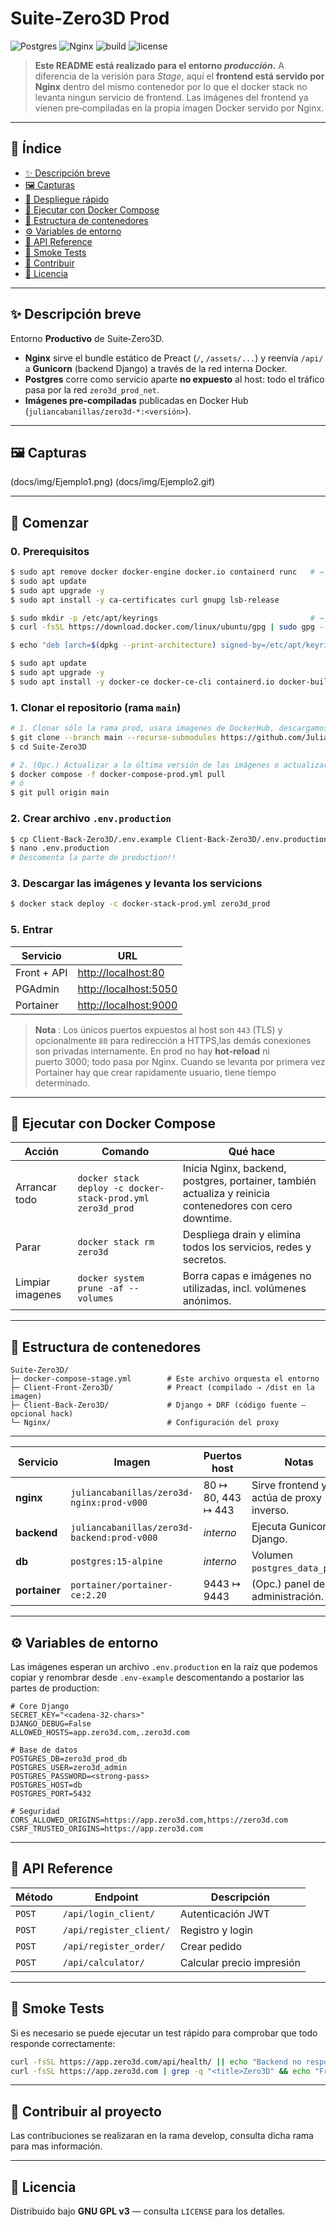 # Suite‑Zero3D Prod

![Postgres](https://img.shields.io/badge/postgres-%23316192.svg?style=for-the-badge\&logo=postgresql\&logoColor=white)
![Nginx](https://img.shields.io/badge/Nginx-%23009639.svg?style=for-the-badge\&logo=nginx\&logoColor=white)
![build](https://img.shields.io/badge/build-passing-brightgreen)
![license](https://img.shields.io/badge/license-MIT-blue)

> **Este README está realizado para el entorno *producción*.**
> A diferencia de la verisión para *Stage*, aquí el **frontend está servido por Nginx** dentro del mismo contenedor por lo que el docker stack no levanta ningun servicio de frontend.
> Las imágenes del frontend ya vienen pre‑compiladas en la propia imagen Docker servido por Nginx.

---

## 📑 Índice

* [✨ Descripción breve](#-descripción-breve)
* [🖼️ Capturas](#️-capturas)
* [🚀 Despliegue rápido](#-comenzar)
* [🐳 Ejecutar con Docker Compose](#-ejecutar-con-docker-compose)
* [📂 Estructura de contenedores](#estructura-de-contenedores)
* [⚙️ Variables de entorno](#️-variables-de-entorno)
* [🔌 API Reference](#-api-reference)
* [🧪 Smoke Tests](#-smoke-tests)
* [🤝 Contribuir](#-contribuir-al-proyecto)
* [📄 Licencia](#-licencia)

---

## ✨ Descripción breve

Entorno **Productivo** de Suite‑Zero3D.

* **Nginx** sirve el bundle estático de Preact (`/`, `/assets/...`) y reenvía `/api/` a **Gunicorn** (backend Django) a través de la red interna Docker.
* **Postgres** corre como servicio aparte **no expuesto** al host: todo el tráfico pasa por la red `zero3d_prod_net`.
* **Imágenes pre‑compiladas** publicadas en Docker Hub (`juliancabanillas/zero3d-*:<versión>`).

---

## 🖼️ Capturas

(docs/img/Ejemplo1.png)
(docs/img/Ejemplo2.gif)

---

## 🚀 Comenzar

### 0. Prerequisitos
```bash
$ sudo apt remove docker docker-engine docker.io containerd runc   # → Eliminar versiones antiguas.
$ sudo apt update
$ sudo apt upgrade -y 
$ sudo apt install -y ca-certificates curl gnupg lsb-release

$ sudo mkdir -p /etc/apt/keyrings                                  # → Agrega clave GPG oficial de Docker.
$ curl -fsSL https://download.docker.com/linux/ubuntu/gpg | sudo gpg --dearmor -o /etc/apt/keyrings/docker.gpg

$ echo "deb [arch=$(dpkg --print-architecture) signed-by=/etc/apt/keyrings/docker.gpg] https://download.docker.com/linux/ubuntu $(lsb_release -cs) stable" | sudo tee /etc/apt/sources.list.d/docker.list > /dev/null          # → Agrega repositorio oficial.

$ sudo apt update
$ sudo apt upgrade -y 
$ sudo apt install -y docker-ce docker-ce-cli containerd.io docker-buildx-plugin docker-compose-plugin
```

### 1. Clonar el repositorio (rama `main`)
```bash
# 1. Clonar sólo la rama prod, usara imagenes de DockerHub, descargamos submodulos por archivos de con.
$ git clone --branch main --recurse-submodules https://github.com/JulianCabanillas/Suite-Zero3D.git
$ cd Suite-Zero3D

# 2. (Opc.) Actualizar a la última versión de las imágenes o actualizar repositorios desde remoto:
$ docker compose -f docker-compose-prod.yml pull
# ó
$ git pull origin main
```

### 2. Crear archivo `.env.production`

```bash
$ cp Client-Back-Zero3D/.env.example Client-Back-Zero3D/.env.production
$ nano .env.production
# Descomenta la parte de production!!
```

### 3. Descargar las imágenes y levanta los servicions

```bash
$ docker stack deploy -c docker-stack-prod.yml zero3d_prod
```

### 5. Entrar

| Servicio    | URL                                            |
| ----------- | ---------------------------------------------- |
| Front + API | [http://localhost:80](http://localhost:80)     |
| PGAdmin     | [http://localhost:5050](http://localhost:5050) |
| Portainer   | [http://localhost:9000](http://localhost:9000) |


> **Nota** : Los únicos puertos expuestos al host son `443` (TLS) y opcionalmente `80` para redirección a HTTPS,las demás conexiones son privadas internamente.
> En prod no hay **hot‑reload** ni puerto 3000; todo pasa por Nginx.
Cuando se levanta por primera vez Portainer hay que crear rapidamente usuario, tiene tiempo determinado.
---

## 🐳 Ejecutar con Docker Compose

| Acción              | Comando                                                                                             | Qué hace                                                                         |
| ------------------- | --------------------------------------------------------------------------------------------------- | -------------------------------------------------------------------------------- |
| Arrancar todo       | `docker stack deploy -c docker-stack-prod.yml zero3d_prod`                                                   | Inicia Nginx, backend, postgres, portainer, también actualiza y reinicia contenedores con cero downtime.                                      |
| Parar               | `docker stack rm zero3d` | Despliega drain y elimina todos los servicios, redes y secretos. |
| Limpiar imagenes    | `docker system prune -af --volumes`                                                    | Borra capas e imágenes no utilizadas, incl. volúmenes anónimos.                                            |

---

## 📂 Estructura de contenedores

```
Suite‑Zero3D/
├─ docker-compose-stage.yml        # Este archivo orquesta el entorno
├─ Client-Front-Zero3D/            # Preact (compilado ⇢ /dist en la imagen)
├─ Client-Back-Zero3D/             # Django + DRF (código fuente — opcional hack)
└─ Nginx/                          # Configuración del proxy
```

---

| Servicio      | Imagen                                 | Puertos host       | Notas                                    |
| ------------- | -------------------------------------- | ------------------ | ---------------------------------------- |
| **nginx**     | `juliancabanillas/zero3d-nginx:prod-v000`   | 80 ↦ 80, 443 ↦ 443 | Sirve frontend y actúa de proxy inverso. |
| **backend**   | `juliancabanillas/zero3d-backend:prod-v000` | *interno*          | Ejecuta Gunicorn + Django.               |
| **db**        | `postgres:15-alpine`                   | *interno*          | Volumen `postgres_data_prod`.            |
| **portainer** | `portainer/portainer-ce:2.20`          | 9443 ↦ 9443        | (Opc.) panel de administración.          |

---

## ⚙️ Variables de entorno

Las imágenes esperan un archivo `.env.production` en la raíz que podemos copiar y renombrar desde `.env-example` descomentando a postarior las partes de production:

```dotenv
# Core Django
SECRET_KEY="<cadena‑32‑chars>"
DJANGO_DEBUG=False
ALLOWED_HOSTS=app.zero3d.com,.zero3d.com

# Base de datos
POSTGRES_DB=zero3d_prod_db
POSTGRES_USER=zero3d_admin
POSTGRES_PASSWORD=<strong-pass>
POSTGRES_HOST=db
POSTGRES_PORT=5432

# Seguridad
CORS_ALLOWED_ORIGINS=https://app.zero3d.com,https://zero3d.com
CSRF_TRUSTED_ORIGINS=https://app.zero3d.com
```
---

## 🔌 API Reference

| Método | Endpoint                | Descripción               |
| ------ | ----------------------- | ------------------------- |
| `POST` | `/api/login_client/`    | Autenticación JWT         |
| `POST` | `/api/register_client/` | Registro y login          |
| `POST` | `/api/register_order/`  | Crear pedido              |
| `POST` | `/api/calculator/`      | Calcular precio impresión |

---

## 🧪 Smoke Tests

Si es necesario se puede ejecutar un test rápido para comprobar que todo responde correctamente:

```bash
curl -fsSL https://app.zero3d.com/api/health/ || echo "Backend no responde"
curl -fsSL https://app.zero3d.com | grep -q "<title>Zero3D" && echo "Front OK"
```

---

## 🤝 Contribuir al proyecto

Las contribuciones se realizaran en la rama develop, consulta dicha rama para mas información.

---

## 📄 Licencia

Distribuido bajo **GNU GPL v3** — consulta `LICENSE` para los detalles.
